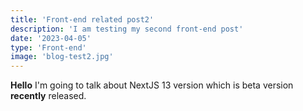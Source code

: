 ```yaml
---
title: 'Front-end related post2'
description: 'I am testing my second front-end post'
date: '2023-04-05'
type: 'Front-end'
image: 'blog-test2.jpg'
---
```


**Hello**
I'm going to talk about NextJS 13 version which is beta version **recently** released.
